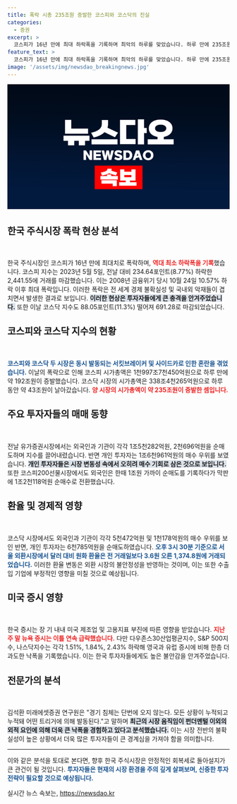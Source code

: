 ```yaml
---
title: 폭락 시총 235조원 증발한 코스피와 코스닥의 진실
categories:
  - 증권
excerpt: >
  코스피가 16년 만에 최대 하락폭을 기록하며 최악의 하루를 맞았습니다. 하루 만에 235조원이 증발한 증시, 숨죽인 투자자들의 심장박동은 더욱 빨라질 전망입니다. 클릭해 자세한 내용을 확인하세요!
feature_text: >
  코스피가 16년 만에 최대 하락폭을 기록하며 최악의 하루를 맞았습니다. 하루 만에 235조원이 증발한 증시, 숨죽인 투자자들의 심장박동은 더욱 빨라질 전망입니다. 클릭해 자세한 내용을 확인하세요!
image: '/assets/img/newsdao_breakingnews.jpg'
---
```


<p><img src="/assets/img/newsdao_breakingnews.jpg" alt="koreaapp 속보" /></p>

<h2 data-ke-size="size26">한국 주식시장 폭락 현상 분석</h2>  

<p data-ke-size="size16">&nbsp;</p>  

<p>한국 주식시장인 코스피가 16년 만에 최대치로 폭락하며, <b><span style="color: #ee2323;">역대 최소 하락폭을 기록</span></b>했습니다. 코스피 지수는 2023년 5월 5일, 전날 대비 234.64포인트(8.77%) 하락한 2,441.55에 거래를 마감했습니다. 이는 2008년 금융위기 당시 10월 24일 10.57% 하락 이후 최대 폭락입니다. 이러한 폭락은 전 세계 경제 불확실성 및 국내외 악재들이 겹치면서 발생한 결과로 보입니다.   <b><span style="background-color: #21538527;">이러한 현상은 투자자들에게 큰 충격을 안겨주었습니다.</span></b>  또한 이날 코스닥 지수도 88.05포인트(11.3%) 떨어져 691.28로 마감되었습니다.  </p>

<h2>코스피와 코스닥 지수의 현황</h2>  

<p data-ke-size="size16">&nbsp;</p>  

<p><b><span style="color: #1a5490;">코스피와 코스닥 두 시장은 동시 발동되는 서킷브레이커 및 사이드카로 인한 혼란을 겪었습니다.</span></b> 이날의 폭락으로 인해 코스피 시가총액은 1천997조7천450억원으로 하루 만에 약 192조원이 증발했습니다. 코스닥 시장의 시가총액은 338조4천265억원으로 하루 동안 약 43조원이 날아갔습니다. <b><span style="color: #ee2323;">양 시장의 시가총액이 약 235조원이 증발한 셈입니다.</span></b>  </p>

<h2>주요 투자자들의 매매 동향</h2>  

<p data-ke-size="size16">&nbsp;</p>  

<p>전날 유가증권시장에서는 외국인과 기관이 각각 1조5천282억원, 2천696억원을 순매도하며 지수를 끌어내렸습니다. 반면 개인 투자자는 1조6천961억원의 매수 우위를 보였습니다. <b><span style="background-color: #21538527;">개인 투자자들은 시장 변동성 속에서 오히려 매수 기회로 삼은 것으로 보입니다.</span></b> 또한 코스피200선물시장에서도 외국인은 한때 1조원 가까이 순매도를 기록하다가 막판에 1조2천118억원 순매수로 전환했습니다.  </p>

<h2>환율 및 경제적 영향</h2>  

<p data-ke-size="size16">&nbsp;</p>  

<p>코스닥 시장에서도 외국인과 기관이 각각 5천472억원 및 1천178억원의 매수 우위를 보인 반면, 개인 투자자는 6천785억원을 순매도하였습니다. <b><span style="color: #1a5490;">오후 3시 30분 기준으로 서울 외환시장에서 달러 대비 원화 환율은 전 거래일보다 3.6원 오른 1,374.8원에 거래되었습니다.</span></b> 이러한 환율 변동은 외환 시장의 불안정성을 반영하는 것이며, 이는 또한 수출입 기업에 부정적인 영향을 미칠 것으로 예상됩니다.  </p>

<h2>미국 증시 영향</h2>  

<p data-ke-size="size16">&nbsp;</p>  

<p>한국 증시는 장 기 내내 미국 제조업 및 고용지표 부진에 따른 영향을 받았습니다. <b><span style="color: #ee2323;">지난주 말 뉴욕 증시는 이틀 연속 급락했습니다.</span></b> 다만 다우존스30산업평균지수, S&amp;P 500지수, 나스닥지수는 각각 1.51%, 1.84%, 2.43% 하락해 영국과 유럽 증시에 비해 한층 더 과도한 낙폭을 기록했습니다. 이는 한국 투자자들에게도 높은 불안감을 안겨주었습니다.  </p>

<h2>전문가의 분석</h2>  

<p data-ke-size="size16">&nbsp;</p>  

<p>김석환 미래에셋증권 연구원은 "경기 침체는 단번에 오지 않는다. 모든 상황이 누적되고 누적돼 어떤 트리거에 의해 발동된다."고 말하며 <b><span style="background-color: #21538527;">최근의 시장 움직임이 펀더멘털 이외의 외적 요인에 의해 더욱 큰 낙폭을 경험하고 있다고 분석했습니다.</span></b> 이는 시장 전반의 불확실성이 높은 상황에서 더욱 많은 투자자들이 큰 경계심을 가져야 함을 의미합니다.  </p>

<hr style="color: #000; height: 1px; border: none; background: #000;" />  

<p>이와 같은 분석을 토대로 본다면, 향후 한국 주식시장은 안정적인 회복세로 돌아설지가 큰 관건이 될 것입니다. <b><span style="color: #1a5490;">투자자들은 현재의 시장 환경을 주의 깊게 살펴보며, 신중한 투자 전략이 필요할 것으로 예상됩니다.</span></b></p>
실시간 뉴스 속보는, <a href="https://newsdao.kr" rel="dofollow">https://newsdao.kr</a>


